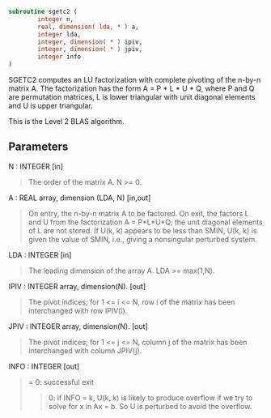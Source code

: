 ```fortran
subroutine sgetc2 (
        integer n,
        real, dimension( lda, * ) a,
        integer lda,
        integer, dimension( * ) ipiv,
        integer, dimension( * ) jpiv,
        integer info
)
```

SGETC2 computes an LU factorization with complete pivoting of the
n-by-n matrix A. The factorization has the form A = P \* L \* U \* Q,
where P and Q are permutation matrices, L is lower triangular with
unit diagonal elements and U is upper triangular.

This is the Level 2 BLAS algorithm.

## Parameters
N : INTEGER [in]
> The order of the matrix A. N >= 0.

A : REAL array, dimension (LDA, N) [in,out]
> On entry, the n-by-n matrix A to be factored.
> On exit, the factors L and U from the factorization
> A = P\*L\*U\*Q; the unit diagonal elements of L are not stored.
> If U(k, k) appears to be less than SMIN, U(k, k) is given the
> value of SMIN, i.e., giving a nonsingular perturbed system.

LDA : INTEGER [in]
> The leading dimension of the array A.  LDA >= max(1,N).

IPIV : INTEGER array, dimension(N). [out]
> The pivot indices; for 1 <= i <= N, row i of the
> matrix has been interchanged with row IPIV(i).

JPIV : INTEGER array, dimension(N). [out]
> The pivot indices; for 1 <= j <= N, column j of the
> matrix has been interchanged with column JPIV(j).

INFO : INTEGER [out]
> = 0: successful exit
> > 0: if INFO = k, U(k, k) is likely to produce overflow if
> we try to solve for x in Ax = b. So U is perturbed to
> avoid the overflow.
